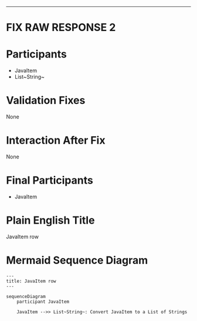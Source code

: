 ----
# FIX RAW RESPONSE 2
# Participants

- JavaItem
- List~String~

# Validation Fixes

None

# Interaction After Fix

None

# Final Participants

- JavaItem

# Plain English Title

JavaItem row

# Mermaid Sequence Diagram

```mermaid
---
title: JavaItem row
---

sequenceDiagram
    participant JavaItem

    JavaItem -->> List~String~: Convert JavaItem to a List of Strings
```